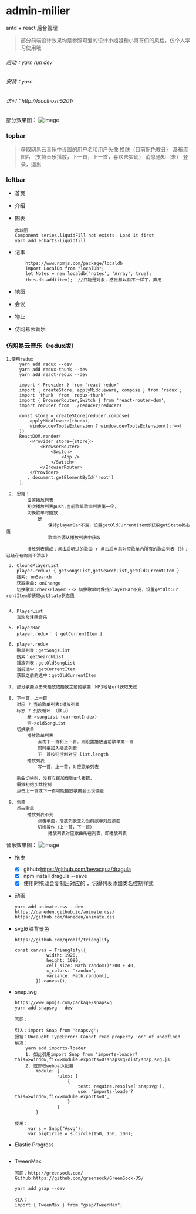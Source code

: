 # admin-milier
antd + react 后台管理

> 部分前端设计效果均是参照可爱的设计小姐姐和小哥哥们的风格，仅个人学习使用哦

###### 启动：yarn run dev
###### 安装：yarn
###### 访问：http://localhost:5201/

部分效果图：
![image](https://github.com/huiBuiling/admin-milier/blob/master/result_img/1.png)

### topbar
> 获取网易云音乐中设置的用户名和用户头像
> 换肤（目前配色教丑）
> 瀑布流图片（支持音乐播放，下一首，上一首，喜欢未实现）
> 消息通知（未）
> 登录，退出

### leftbar
- 首页
- 介绍
- 图表

    ```
    水球图
    Component series.liquidFill not exists. Load it first
    yarn add echarts-liquidfill
    ```
    
- 记事

    ```
        https://www.npmjs.com/package/localdb
        import LocalDb from "localDb";
        let Notes = new localdb('notes', 'Array', true);
        this.db.add(item);  //只能是对象，感觉和以前不一样了，弃用
    ```

- 地图
- 会议
- 物业
- 仿网易云音乐

### 仿网易云音乐（redux版）
    
    1.使用redux
         yarn add redux --dev
         yarn add redux-thunk --dev
         yarn add react-redux --dev
    
         import { Provider } from 'react-redux'
         import { createStore, applyMiddleware, compose } from 'redux';
         import  thunk  from 'redux-thunk'
         import { BrowserRouter,Switch } from 'react-router-dom';
         import reducer from './reducer/reducers'
    
         const store = createStore(reducer,compose(
             applyMiddleware(thunk),
             window.devToolsExtension ? window.devToolsExtension():f=>f
         ))
         ReactDOM.render(
             <Provider store={store}>
                 <BrowserRouter>
                     <Switch>
                         <App />
                     </Switch>
                 </BrowserRouter>
             </Provider>
            , document.getElementById('root')
         );
    
     2. 思路：
            设置播放列表
            初次播放列表push,当前歌单歌曲列表第一个，
            切换歌单时播放
                是
                    保持playerBar不变，设置getOldCurrentItem即获取getState状态值
                    歌曲资源从播放列表中获取
    
            播放列表组成：点击后听过的歌曲 + 点击后当前对应歌单内所有的歌曲列表 (注：已经存在的则不添加)
    
     3. CloundPlayerList
        player.redux: { getSongsList,getSearchList,getOldCurrentItem }
        搜索: onSearch
        获取歌曲: onChange
        切换歌单:checkPlayer --> 切换歌单时保持playerBar不变，设置getOldCur rentItem即获取getState状态值
    
    
     4. PlayerList
        喜欢及移除音乐
    
     5. PlayerBar
        player.redux： { getCurrentItem }
    
     6. player.redux
        歌单列表：getSongsList
        搜索：getSearchList
        播放列表：getOldSongList
        当前选中：getCurrentItem
        获取之前的选中：getOldCurrentItem
    
     7. 部分歌曲点击未播放或播放之前的歌曲：MP3地址url获取失败
    
     8. 下一首，上一首
        对应 ? 当前歌单列表:播放列表
        标志 ? 列表循环 （默认）
            是->songList (currentIndex)
            否->oldSongList
        切换歌单
            播放歌单列表
                点击下一首和上一首，则设置播放当前歌单第一首
                同时要加入播放列表
                下一首按钮控制对应 list.length
            播放列表
                写一首，上一首，对应歌单列表
    
        歌曲切换时，没有立即加载到url报错，
        需做初始加载控制
        点击上一首或下一首可能播放歌曲会出现偏差
    
     9. 调整
        点击歌单
            播放列表不变
                点击单曲，播放列表变为当前歌单对应歌曲
                切换操作（上一首，下一首）
                    播放列表对应歌曲所在列表，即播放列表
    
    
音乐效果图：
    ![image](https://github.com/huiBuiling/admin-milier/blob/master/result_img/2.png)

- 拖曳
    - [x] github:https://github.com/bevacqua/dragula
    - [x] npm install dragula --save
    - [x] 使用时拖动会复制出对应的 ，记得列表添加类名控制样式

- 动画
    ```
    yarn add animate.css --dev
    https://daneden.github.io/animate.css/
    https://github.com/daneden/animate.css
    ```

- svg皮肤背景色
    ```
    https://github.com/qrohlf/trianglify
    
    const canvas = Trianglify({
                width: 1920,
                height: 1080,
                cell_size: Math.random()*200 + 40,
                x_colors: 'random',
                variance: Math.random(),
            }).canvas();
    ```

- snap.svg
    ```
    https://www.npmjs.com/package/snapsvg
    yarn add snapsvg --dev
    
    官网：
    
    引入：import Snap from 'snapsvg';
    报错：Uncaught TypeError: Cannot read property 'on' of undefined
    解决：
        yarn add imports-loader
        1. 如此引用import Snap from 'imports-loader?this=>window,fix=>module.exports=0!snapsvg/dist/snap.svg.js'
        2. 或修改webpack配置
            module: {
                    rules: [
                        {
                            test: require.resolve('snapsvg'),
                            use: 'imports-loader?this=>window,fix=>module.exports=0',
                        }
                    ]
            }
    
    使用：
         var s = Snap("#svg");
         var bigCircle = s.circle(150, 150, 100);
    ```

- Elastic Progress
    ```
    
    ```

- TweenMax
    ```
    官网：http://greensock.com/
    Github:https://github.com/greensock/GreenSock-JS/
    
    yarn add gsap --dev
    
    引入：
    import { TweenMax } from "gsap/TweenMax";
    ```

